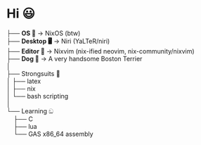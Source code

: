 # Hi 😃
├── **OS 🐧** -> NixOS (btw) <br />
├── **Desktop 🖥️** -> Niri (YaLTeR/niri) <br />
├── **Editor 📓** -> Nixvim (nix-ified neovim, nix-community/nixvim) <br />
├── **Dog 🐶** -> A very handsome Boston Terrier <br /> 
│ <br />
├── Strongsuits 🦾 <br />
│   ├── latex <br />
│   ├── nix <br />
│   └── bash scripting <br />
│ <br />
└── Learning ඞ <br />
&nbsp;&nbsp;&nbsp;&nbsp;├── C <br />
&nbsp;&nbsp;&nbsp;&nbsp;├── lua <br />
&nbsp;&nbsp;&nbsp;&nbsp;└── GAS x86_64 assembly <br />
